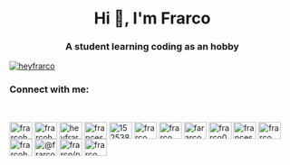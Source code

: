 <h1 align="center">Hi 👋, I'm Frarco</h1>
<h3 align="center">A student learning coding as an hobby</h3>

<p align="left"> <a href="https://twitter.com/heyfrarco" target="blank"><img src="https://img.shields.io/twitter/follow/heyfrarco?logo=twitter&style=for-the-badge" alt="heyfrarco" /></a> </p>


<h3 align="left">Connect with me:</h3>
<br>
<p align="left">
<a href="https://codepen.io/frarcoh" target="blank"><img align="center" src="https://raw.githubusercontent.com/rahuldkjain/github-profile-readme-generator/master/src/images/icons/Social/codepen.svg" alt="frarcoh" height="30" width="40" /></a>
<a href="https://dev.to/frarcoh" target="blank"><img align="center" src="https://cdn.jsdelivr.net/npm/simple-icons@3.0.1/icons/dev-dot-to.svg" alt="frarcoh" height="30" width="40" /></a>
<a href="https://twitter.com/heyfrarco" target="blank"><img align="center" src="https://raw.githubusercontent.com/rahuldkjain/github-profile-readme-generator/master/src/images/icons/Social/twitter.svg" alt="heyfrarco" height="30" width="40" /></a>
<a href="https://linkedin.com/in/francesco-pio-costanzo-6971371b8" target="blank"><img align="center" src="https://raw.githubusercontent.com/rahuldkjain/github-profile-readme-generator/master/src/images/icons/Social/linked-in-alt.svg" alt="francesco-pio-costanzo-6971371b8" height="30" width="40" /></a>
<a href="https://stackoverflow.com/users/15253842" target="blank"><img align="center" src="https://raw.githubusercontent.com/rahuldkjain/github-profile-readme-generator/master/src/images/icons/Social/stack-overflow.svg" alt="15253842" height="30" width="40" /></a>
<a href="https://codesandbox.com/frarco" target="blank"><img align="center" src="https://cdn.jsdelivr.net/npm/simple-icons@3.0.1/icons/codesandbox.svg" alt="frarco" height="30" width="40" /></a>
<a href="https://kaggle.com/frarco" target="blank"><img align="center" src="https://raw.githubusercontent.com/rahuldkjain/github-profile-readme-generator/master/src/images/icons/Social/kaggle.svg" alt="frarco" height="30" width="40" /></a>
<a href="https://dribbble.com/fararco" target="blank"><img align="center" src="https://raw.githubusercontent.com/rahuldkjain/github-profile-readme-generator/master/src/images/icons/Social/dribbble.svg" alt="fararco" height="30" width="40" /></a>
<a href="https://www.codechef.com/users/frarco0" target="blank"><img align="center" src="https://cdn.jsdelivr.net/npm/simple-icons@3.1.0/icons/codechef.svg" alt="frarco0" height="30" width="40" /></a>
<a href="https://www.hackerrank.com/francescopiocos1" target="blank"><img align="center" src="https://raw.githubusercontent.com/rahuldkjain/github-profile-readme-generator/master/src/images/icons/Social/hackerrank.svg" alt="francescopiocos1" height="30" width="40" /></a>
<a href="https://codeforces.com/profile/frarco" target="blank"><img align="center" src="https://cdn.jsdelivr.net/npm/simple-icons@3.0.1/icons/codeforces.svg" alt="frarco" height="30" width="40" /></a>
<a href="https://www.leetcode.com/frarcoh" target="blank"><img align="center" src="https://raw.githubusercontent.com/rahuldkjain/github-profile-readme-generator/master/src/images/icons/Social/leet-code.svg" alt="frarcoh" height="30" width="40" /></a>
<a href="https://www.hackerearth.com/@frarco" target="blank"><img align="center" src="https://raw.githubusercontent.com/rahuldkjain/github-profile-readme-generator/master/src/images/icons/Social/hackerearth.svg" alt="@frarco" height="30" width="40" /></a>
<a href="https://auth.geeksforgeeks.org/user/frarco/profile" target="blank"><img align="center" src="https://raw.githubusercontent.com/rahuldkjain/github-profile-readme-generator/master/src/images/icons/Social/geeks-for-geeks.svg" alt="frarco/profile" height="30" width="40" /></a>
<a href="https://www.topcoder.com/members/frarco" target="blank"><img align="center" src="https://cdn.jsdelivr.net/npm/simple-icons@3.0.1/icons/topcoder.svg" alt="frarco" height="30" width="40" /></a>
</p>

<br><br>

